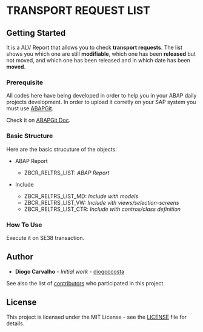 # TRANSPORT REQUEST LIST

## Getting Started

It is a ALV Report that allows you to check **transport requests**. The list shows you which one are still **modifiable**, which one has been **released** but not moved, and which one has been released and in which date has been **moved**.

### Prerequisite

All codes here have being developed in order to help you in your ABAP daily projects development. In order to upload it corretly on your SAP system you must use [ABAPGit](https://github.com/larshp/abapGit).

Check it on [ABAPGit Doc](http://docs.abapgit.org/guide-install.html).

### Basic Structure

Here are the basic strucuture of the objects:
* ABAP Report
  - ZBCR_RELTRS_LIST: *ABAP Report*
  
* Include
  - ZBCR_RELTRS_LIST_MD: *Include with models*
  - ZBCR_RELTRS_LIST_VW: *Include vith views/selection-screens*
  - ZBCR_RELTRS_LIST_CTR: *Include with contros/class definition*


### How To Use

Execute it on SE38 transaction.


## Author

* **Diogo Carvalho** - *Initial work* - [diogoccosta](https://github.com/diogoccosta)

See also the list of [contributors](https://github.com/your/project/contributors) who participated in this project.

## License

This project is licensed under the MIT License - see the [LICENSE](https://github.com/diogoccosta/sap_abap/LICENSE) file for details.

